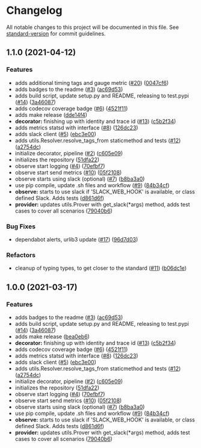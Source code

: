 # Changelog

All notable changes to this project will be documented in this file. See [standard-version](https://github.com/conventional-changelog/standard-version) for commit guidelines.

## 1.1.0 (2021-04-12)


### Features

* adds additional timing tags and gauge metric ([#20](https://github.com/atlassian-labs/observe/issues/20)) ([0047cf6](https://github.com/atlassian-labs/observe/commit/0047cf647afb04cf2a438d98ad0d637f19aa1083))
* adds badges to the readme ([#3](https://github.com/atlassian-labs/observe/issues/3)) ([ac69d53](https://github.com/atlassian-labs/observe/commit/ac69d533bc33431d94e5bed96816ca2a9daf5515))
* adds build script, update setup.py and README, releasing to test.pypi ([#14](https://github.com/atlassian-labs/observe/issues/14)) ([3a46087](https://github.com/atlassian-labs/observe/commit/3a46087aac2e0a4747c818720790df2ced5c4abf))
* adds codecov coverage badge ([#6](https://github.com/atlassian-labs/observe/issues/6)) ([4521f11](https://github.com/atlassian-labs/observe/commit/4521f110773947caf65dba8c1d71f662878c4ab1))
* adds make release ([dde14f4](https://github.com/atlassian-labs/observe/commit/dde14f43f166106210b3d4c57d43fd890e879c24))
* **decorator:** finishing up with identity and trace id ([#13](https://github.com/atlassian-labs/observe/issues/13)) ([c5b2f34](https://github.com/atlassian-labs/observe/commit/c5b2f346d1b2f0c90ce41df8ad11215911eeb80c))
* adds metrics statsd with interface ([#8](https://github.com/atlassian-labs/observe/issues/8)) ([126dc23](https://github.com/atlassian-labs/observe/commit/126dc23eba0f790e05b2d31d5ba40a644b1feb04))
* adds slack client ([#5](https://github.com/atlassian-labs/observe/issues/5)) ([ebc3e00](https://github.com/atlassian-labs/observe/commit/ebc3e00292405bbbb134d3d79437ccd7a8acdc67))
* adds utils.Resolver.resolve_tags_from staticmethod and tests ([#12](https://github.com/atlassian-labs/observe/issues/12)) ([a2754dc](https://github.com/atlassian-labs/observe/commit/a2754dc131c122cbb60009974d990f5d0ff982a8))
* initialize decorator, pipeline ([#2](https://github.com/atlassian-labs/observe/issues/2)) ([c605e09](https://github.com/atlassian-labs/observe/commit/c605e0977c935c31b512664af17629426cfc7b7a))
* initializes the repository ([51dfa22](https://github.com/atlassian-labs/observe/commit/51dfa2288e2dae96ae3c3abb590f625ca31d078c))
* observe start logging ([#4](https://github.com/atlassian-labs/observe/issues/4)) ([70efbf7](https://github.com/atlassian-labs/observe/commit/70efbf77407c8668fde5ec00a9ed3866272c8d5d))
* observe start send metrics ([#10](https://github.com/atlassian-labs/observe/issues/10)) ([05f2108](https://github.com/atlassian-labs/observe/commit/05f210831d6c74398158cebe442cf505655b8d97))
* observe starts using slack (optional) ([#7](https://github.com/atlassian-labs/observe/issues/7)) ([b8ba3a0](https://github.com/atlassian-labs/observe/commit/b8ba3a08efdc69c3fac0199d21bf51428243f77f))
* use pip compile, update .sh files and workflow ([#9](https://github.com/atlassian-labs/observe/issues/9)) ([84b34cf](https://github.com/atlassian-labs/observe/commit/84b34cf21cf9371030a04597780298bfa746c3a6))
* **observe:** starts to use slack if 'SLACK_WEB_HOOK' is available, or class defined Slack. Adds tests ([d861d6f](https://github.com/atlassian-labs/observe/commit/d861d6f2ebde4098024cab1f6d2f26042dce4e73))
* **provider:** updates utils.Prover with get_slack(*args) method, adds test cases to cover all scenarios ([79040b6](https://github.com/atlassian-labs/observe/commit/79040b6ac9f2914da49c6ee7d3b906cd3b44edc2))


### Bug Fixes

* dependabot alerts, urlib3 update ([#17](https://github.com/atlassian-labs/observe/issues/17)) ([96d7d03](https://github.com/atlassian-labs/observe/commit/96d7d03020139620bed7f5dbe6b5a56c1ac24e60))


### Refactors

* cleanup of typing types, to get closer to the standard ([#11](https://github.com/atlassian-labs/observe/issues/11)) ([b06dc1e](https://github.com/atlassian-labs/observe/commit/b06dc1ea2d2459639df5dace15342b30d61a81e3))

## 1.0.0 (2021-03-17)


### Features

* adds badges to the readme ([#3](https://github.com/atlassian-labs/observe/issues/3)) ([ac69d53](https://github.com/atlassian-labs/observe/commit/ac69d533bc33431d94e5bed96816ca2a9daf5515))
* adds build script, update setup.py and README, releasing to test.pypi ([#14](https://github.com/atlassian-labs/observe/issues/14)) ([3a46087](https://github.com/atlassian-labs/observe/commit/3a46087aac2e0a4747c818720790df2ced5c4abf))
* adds make release ([bea0eb6](https://github.com/atlassian-labs/observe/commit/bea0eb61888eb222d3b1d728f58bebbca13fd5b8))
* **decorator:** finishing up with identity and trace id ([#13](https://github.com/atlassian-labs/observe/issues/13)) ([c5b2f34](https://github.com/atlassian-labs/observe/commit/c5b2f346d1b2f0c90ce41df8ad11215911eeb80c))
* adds codecov coverage badge ([#6](https://github.com/atlassian-labs/observe/issues/6)) ([4521f11](https://github.com/atlassian-labs/observe/commit/4521f110773947caf65dba8c1d71f662878c4ab1))
* adds metrics statsd with interface ([#8](https://github.com/atlassian-labs/observe/issues/8)) ([126dc23](https://github.com/atlassian-labs/observe/commit/126dc23eba0f790e05b2d31d5ba40a644b1feb04))
* adds slack client ([#5](https://github.com/atlassian-labs/observe/issues/5)) ([ebc3e00](https://github.com/atlassian-labs/observe/commit/ebc3e00292405bbbb134d3d79437ccd7a8acdc67))
* adds utils.Resolver.resolve_tags_from staticmethod and tests ([#12](https://github.com/atlassian-labs/observe/issues/12)) ([a2754dc](https://github.com/atlassian-labs/observe/commit/a2754dc131c122cbb60009974d990f5d0ff982a8))
* initialize decorator, pipeline ([#2](https://github.com/atlassian-labs/observe/issues/2)) ([c605e09](https://github.com/atlassian-labs/observe/commit/c605e0977c935c31b512664af17629426cfc7b7a))
* initializes the repository ([51dfa22](https://github.com/atlassian-labs/observe/commit/51dfa2288e2dae96ae3c3abb590f625ca31d078c))
* observe start logging ([#4](https://github.com/atlassian-labs/observe/issues/4)) ([70efbf7](https://github.com/atlassian-labs/observe/commit/70efbf77407c8668fde5ec00a9ed3866272c8d5d))
* observe start send metrics ([#10](https://github.com/atlassian-labs/observe/issues/10)) ([05f2108](https://github.com/atlassian-labs/observe/commit/05f210831d6c74398158cebe442cf505655b8d97))
* observe starts using slack (optional) ([#7](https://github.com/atlassian-labs/observe/issues/7)) ([b8ba3a0](https://github.com/atlassian-labs/observe/commit/b8ba3a08efdc69c3fac0199d21bf51428243f77f))
* use pip compile, update .sh files and workflow ([#9](https://github.com/atlassian-labs/observe/issues/9)) ([84b34cf](https://github.com/atlassian-labs/observe/commit/84b34cf21cf9371030a04597780298bfa746c3a6))
* **observe:** starts to use slack if 'SLACK_WEB_HOOK' is available, or class defined Slack. Adds tests ([d861d6f](https://github.com/atlassian-labs/observe/commit/d861d6f2ebde4098024cab1f6d2f26042dce4e73))
* **provider:** updates utils.Prover with get_slack(*args) method, adds test cases to cover all scenarios ([79040b6](https://github.com/atlassian-labs/observe/commit/79040b6ac9f2914da49c6ee7d3b906cd3b44edc2))
